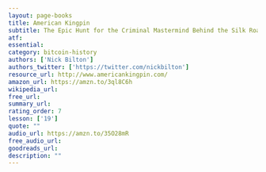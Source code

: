 ```yaml
---
layout: page-books
title: American Kingpin
subtitle: The Epic Hunt for the Criminal Mastermind Behind the Silk Road
atf: 
essential: 
category: bitcoin-history
authors: ['Nick Bilton']
authors_twitter: ['https://twitter.com/nickbilton']
resource_url: http://www.americankingpin.com/
amazon_url: https://amzn.to/3ql8C6h
wikipedia_url: 
free_url: 
summary_url: 
rating_order: 7
lesson: ['19']
quote: ""
audio_url: https://amzn.to/35O28mR
free_audio_url: 
goodreads_url: 
description: ""
---
```

